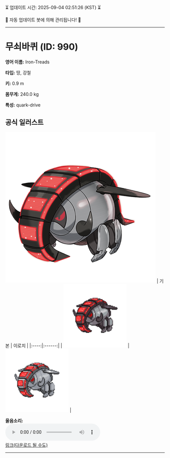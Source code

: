 
⏳ 업데이트 시간: 2025-09-04 02:51:26 (KST) ⏳

🤖 자동 업데이트 봇에 의해 관리됩니다! 🤖

---

# 무쇠바퀴 (ID: 990)
**영어 이름:** Iron-Treads

**타입:** 땅, 강철

**키:** 0.9 m

**몸무게:** 240.0 kg

**특성:** quark-drive

## 공식 일러스트
![](https://raw.githubusercontent.com/PokeAPI/sprites/master/sprites/pokemon/other/official-artwork/990.png)
| 기본 | 이로치 |
|:----:|:------:|
| <img src="https://raw.githubusercontent.com/PokeAPI/sprites/master/sprites/pokemon/990.png" width="200"> | <img src="https://raw.githubusercontent.com/PokeAPI/sprites/master/sprites/pokemon/shiny/990.png" width="200"> |

**울음소리:**<br><audio controls src="https://raw.githubusercontent.com/PokeAPI/cries/main/cries/pokemon/latest/990.ogg"></audio><br> [링크(다운로드 될 수도)](https://raw.githubusercontent.com/PokeAPI/cries/main/cries/pokemon/latest/990.ogg)


---
